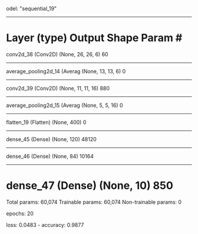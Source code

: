 odel: "sequential_19"
_________________________________________________________________
Layer (type)                 Output Shape              Param #   
=================================================================
conv2d_38 (Conv2D)           (None, 26, 26, 6)         60        
_________________________________________________________________
average_pooling2d_14 (Averag (None, 13, 13, 6)         0         
_________________________________________________________________
conv2d_39 (Conv2D)           (None, 11, 11, 16)        880       
_________________________________________________________________
average_pooling2d_15 (Averag (None, 5, 5, 16)          0         
_________________________________________________________________
flatten_19 (Flatten)         (None, 400)               0         
_________________________________________________________________
dense_45 (Dense)             (None, 120)               48120     
_________________________________________________________________
dense_46 (Dense)             (None, 84)                10164     
_________________________________________________________________
dense_47 (Dense)             (None, 10)                850       
=================================================================
Total params: 60,074
Trainable params: 60,074
Non-trainable params: 0

epochs: 20

loss: 0.0483 - accuracy: 0.9877
